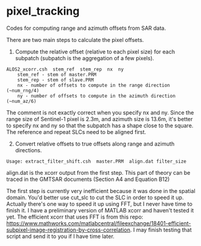 # pixel_tracking
Codes for computing range and azimuth offsets from SAR data.

There are two main steps to calculate the pixel offsets.
1. Compute the relative offset (relative to each pixel size) for each subpatch (subpatch is the aggregation of a few pixels). 

```
ALOS2_xcorr.csh  stem_ref  stem_rep  nx  ny
	stem_ref - stem of master.PRM  
	stem_rep - stem of slave.PRM   
	nx - number of offsets to compute in the range direction (~num_rng/4)  
	ny - number of offsets to compute in the azimuth direction (~num_az/6)
```

The comment is not exactly correct when you specify nx and ny. Since the range size of Sentinel-1 pixel is 2.3m, and azimuth size is 13.6m, it's better to specify nx and ny so that the subpatch has a shape close to the square. 
The reference and repeat SLCs need to be aligned first.

2. Convert relative offsets to true offsets along range and azimuth directions. 

```
Usage: extract_filter_shift.csh  master.PRM  align.dat filter_size
```

align.dat is the xcorr output from the first step. 
This part of theory can be traced in the GMTSAR documents (Section A4 and Equation B12)

The first step is currently very inefficient because it was done in the spatial domain. You'd better use cut_slc to cut the SLC in order to speed it up. 
Actually there's one way to speed it up using FFT, but I never have time to finish it. I have a preliminary version of MATLAB xcorr and haven't tested it yet. The efficient xcorr that uses FFT is from this repo: https://www.mathworks.com/matlabcentral/fileexchange/18401-efficient-subpixel-image-registration-by-cross-correlation. I may finish testing that script and send it to you if I have time later.

